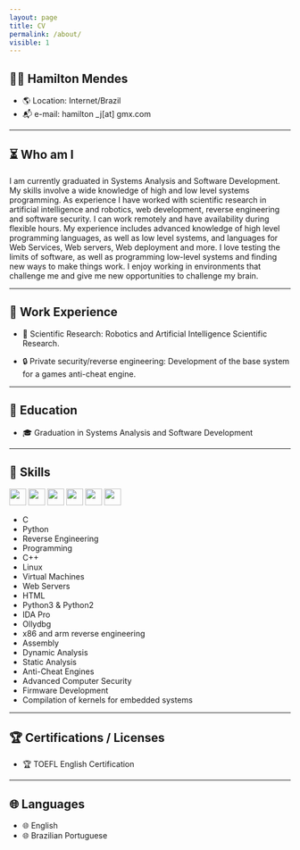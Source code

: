 ```yaml
---
layout: page
title: CV
permalink: /about/
visible: 1
---
```



## <span class="icon_color"> 👨‍💻 </span> Hamilton Mendes 
* <span class="icon_color">🌎</span> Location: Internet/Brazil
* <span class="icon_color">📬</span> e-mail: hamilton \_j[at] gmx.com

---

## <span class="icon_color">⏳</span> Who am I
I am currently graduated in Systems Analysis and Software Development.
My skills involve a wide knowledge of high and low level systems programming.
As experience I have worked with scientific research in artificial intelligence and robotics, web development, reverse engineering and software security.
I can work remotely and have availability during flexible hours. My experience includes advanced knowledge of high level programming languages, as well as low level systems, and languages ​​for Web Services, Web servers, Web deployment and more.
I love testing the limits of software, as well as programming low-level systems and finding new ways to make things work.
I enjoy working in environments that challenge me and give me new opportunities to challenge my brain.

---

## <span class="icon_color">💼</span> Work Experience

* <span class="icon_color">🔬</span> Scientific Research: Robotics and Artificial Intelligence Scientific Research.

* <span class="icon_color">🔒</span> Private security/reverse engineering: Development of the base system for a games anti-cheat engine.

---

## <span class="icon_color">🏫</span> Education
* <span class="icon_color">🎓</span> Graduation in Systems Analysis and Software Development

---

## <span class="icon_color">🔧</span> Skills
<code><img height="30" src="https://cdn.iconscout.com/icon/free/png-512/c-programming-569564.png"></code>
<code><img height="30" src="https://cdn.iconscout.com/icon/free/png-512/docker-226091.png"></code>
<code><img height="30" src="https://cdn.iconscout.com/icon/free/png-256/github-170-1175028.png"></code>
<code><img height="30" src="https://cdn.iconscout.com/icon/free/png-64/python-2752092-2284909.png"></code>
<code><img height="30" src="https://cdn.iconscout.com/icon/free/png-64/javascript-2038874-1720087.png"></code>
<code><img height="30" src="https://cdn.iconscout.com/icon/free/png-64/mongodb-4-1175139.png"></code>
* C
* Python
* Reverse Engineering
* Programming
* C++
* Linux
* Virtual Machines
* Web Servers
* HTML
* Python3 & Python2
* IDA Pro
* Ollydbg
* x86 and arm reverse engineering
* Assembly
* Dynamic Analysis
* Static Analysis
* Anti-Cheat Engines
* Advanced Computer Security
* Firmware Development
* Compilation of kernels for embedded systems

---

## <span class="icon_color">🏆</span> Certifications / Licenses
* <span class="icon_color">🏆</span> TOEFL English Certification

---

## <span class="icon_color">🌐</span> Languages
* <span class="icon_color">🌐</span> English
* <span class="icon_color">🌐</span> Brazilian Portuguese
